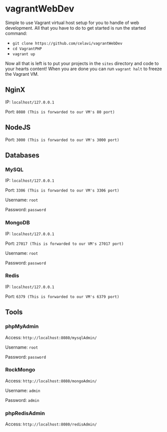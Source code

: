 # vagrantWebDev

Simple to use Vagrant virtual host setup for you to handle of web development. All that you have to do to get started is run the started command:

* `git clone https://github.com/celavi/vagrantWebDev`
* `cd VagrantPHP`
* `vagrant up`

Now all that is left is to put your projects in the `sites` directory and code to your hearts content! When you are done you can run `vagrant halt` to freeze the Vagrant VM.

## NginX
IP: `localhost/127.0.0.1`

Port: `8080 (This is forwarded to our VM's 80 port)`

## NodeJS

Port: `3000 (This is forwarded to our VM's 3000 port)`

## Databases

### MySQL

IP: `localhost/127.0.0.1`

Port: `3306 (This is forwarded to our VM's 3306 port)`

Username: `root`

Password: `password`

### MongoDB

IP: `localhost/127.0.0.1`

Port: `27017 (This is forwarded to our VM's 27017 port)`

Username: `root`

Password: `password`

### Redis

IP: `localhost/127.0.0.1`

Port: `6379 (This is forwarded to our VM's 6379 port)`

## Tools

### phpMyAdmin
Access: `http://localhost:8080/mysqlAdmin/`

Username: `root`

Password: `password`

### RockMongo
Access: `http://localhost:8080/mongoAdmin/`

Username: `admin`

Password: `admin`

### phpRedisAdmin
Access: `http://localhost:8080/redisAdmin/`

